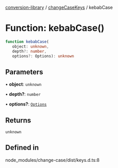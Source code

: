 [conversion-library](../../../globals.md) / [changeCaseKeys](../index.md) / kebabCase

# Function: kebabCase()

```ts
function kebabCase(
   object: unknown, 
   depth?: number, 
   options?: Options): unknown
```

## Parameters

• **object**: `unknown`

• **depth?**: `number`

• **options?**: [`Options`](../../changeCase/interfaces/Options.md)

## Returns

`unknown`

## Defined in

node\_modules/change-case/dist/keys.d.ts:8
